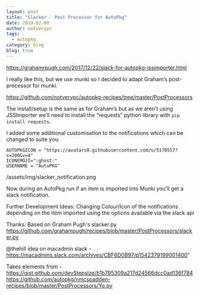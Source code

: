 ```yaml
---
layout: post
title: "Slacker - Post Processor for AutoPkg"
date: 2019-02-08
author: notverypc
tags:
  - autopkg 
category: blog
blog: true
---
```


https://grahamrpugh.com/2017/12/22/slack-for-autopkg-jssimporter.html

I really like this, but we use munki so I decided to adapt Graham’s post-processor for munki.

https://github.com/notverypc/autopkg-recipes/tree/master/PostProcessors

The install/setup is the same as for Graham’s but as we aren’t using JSSImporter we’ll need to install the “requests” python library with `pip install requests`.

I added some additional customisation to the notifications which can be changed to suite you:
```
AUTOPKGICON = "https://avatars0.githubusercontent.com/u/5170557?s=200&v=4"
ICONEMOJI=":ghost:"
USERNAME = "AutoPKG"
```

/assets/img/slacker_notification.png

Now during an AutoPkg run if an item is imported into Munki you’ll get a slack notification.

Further Development Ideas:
Changing Colour/Icon of the notifications depending on the item imported using the options available via the slack api

Thanks:
Based on Graham Pugh's slacker.py
https://github.com/grahampugh/recipes/blob/master/PostProcessors/slacker.py

@thehill idea on macadmin slack - https://macadmins.slack.com/archives/CBF6D0B97/p1542379199001400"

 Takes elements from - https://gist.github.com/devStepsize/b1b795309a217d24566dcc0ad136f784
https://github.com/autopkg/nmcspadden-recipes/blob/master/PostProcessors/Yo.py